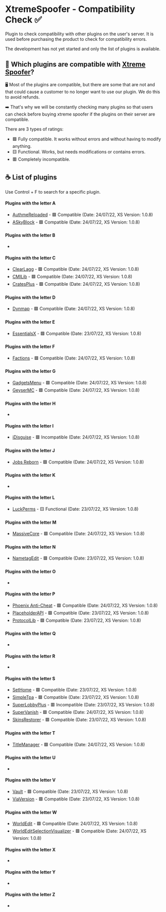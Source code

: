 # XtremeSpoofer - Compatibility Check ✅
Plugin to check compatibility with other plugins on the user's server. It is used before purchasing the product to check for compatibility errors.

The development has not yet started and only the list of plugins is available.

## 🤔 Which plugins are compatible with [Xtreme Spoofer](https://xtreme.red/resources/resource/6--xtreme-spoofer--/)?
🖥️ Most of the plugins are compatible, but there are some that are not and that could cause a customer to no longer want to use our plugin. We do this to avoid refunds.

➡️ That's why we will be constantly checking many plugins so that users can check before buying xtreme spoofer if the plugins on their server are compatible.

There are 3 types of ratings:
- 🟩 Fully compatible. It works without errors and without having to modify anything.
- 🟨 Functional. Works, but needs modifications or contains errors.
- 🟥 Completely incompatible.

## ☕ List of plugins

Use Control + F to search for a specific plugin.

#### Plugins with the letter A
- [AuthmeReloaded](https://www.spigotmc.org/resources/clearlagg.68271/) - 🟩 Compatible (Date: 24/07/22, XS Version: 1.0.8)
- [ASkyBlock](https://www.spigotmc.org/resources/askyblock.1220/) - 🟩 Compatible (Date: 24/07/22, XS Version: 1.0.8)
#### Plugins with the letter B
-
#### Plugins with the letter C
- [ClearLagg](https://www.spigotmc.org/resources/clearlagg.68271/) - 🟩 Compatible (Date: 24/07/22, XS Version: 1.0.8)
- [CMILib](https://www.spigotmc.org/resources/cmilib.87610/) - 🟩 Compatible (Date: 24/07/22, XS Version: 1.0.8)
- [CratesPlus](https://www.spigotmc.org/resources/cratesplus-free-crates-plugin-1-8-1-16-4.5018/) - 🟩 Compatible (Date: 24/07/22, XS Version: 1.0.8)
#### Plugins with the letter D
- [Dynmap](https://www.spigotmc.org/resources/askyblock.1220/) - 🟩 Compatible (Date: 24/07/22, XS Version: 1.0.8)
#### Plugins with the letter E
- [EssentialsX](https://essentialsx.net/) - 🟩 Compatible (Date: 23/07/22, XS Version: 1.0.8)
#### Plugins with the letter F
- [Factions](https://www.spigotmc.org/resources/factions.1900/) - 🟩 Compatible (Date: 24/07/22, XS Version: 1.0.8)
#### Plugins with the letter G
- [GadgetsMenu](https://www.spigotmc.org/resources/gadgetsmenu-1-8-1-19-free.10885/) - 🟩 Compatible (Date: 24/07/22, XS Version: 1.0.8)
- [GeyserMC](https://geysermc.org/) - 🟩 Compatible (Date: 24/07/22, XS Version: 1.0.8)
#### Plugins with the letter H
-
#### Plugins with the letter I
- [iDisguise](https://www.spigotmc.org/resources/idisguise.5509/) - 🟥 Incompatible (Date: 24/07/22, XS Version: 1.0.8)
#### Plugins with the letter J
- [Jobs Reborn](https://www.spigotmc.org/resources/jobs-reborn.4216/) - 🟩 Compatible (Date: 24/07/22, XS Version: 1.0.8)
#### Plugins with the letter K
-
#### Plugins with the letter L
- [LuckPerms](https://luckperms.net/) - 🟨 Functional (Date: 23/07/22, XS Version: 1.0.8)
#### Plugins with the letter M
- [MassiveCore](https://www.spigotmc.org/resources/massivecore.1901/) - 🟩 Compatible (Date: 24/07/22, XS Version: 1.0.8)
#### Plugins with the letter N
- [NametagEdit](https://github.com/sgtcaze/NametagEdit) - 🟩 Compatible (Date: 23/07/22, XS Version: 1.0.8)
#### Plugins with the letter O
-
#### Plugins with the letter P
- [Phoenix Anti-Cheat](https://www.spigotmc.org/resources/phoenix-anti-cheat.6207/) - 🟩 Compatible (Date: 24/07/22, XS Version: 1.0.8)
- [PlaceholderAPI](https://github.com/PlaceholderAPI/PlaceholderAPI) - 🟩 Compatible (Date: 23/07/22, XS Version: 1.0.8)
- [ProtocolLib](https://github.com/dmulloy2/ProtocolLib/) - 🟩 Compatible (Date: 23/07/22, XS Version: 1.0.8)
#### Plugins with the letter Q
-
#### Plugins with the letter R
-
#### Plugins with the letter S
- [SetHome](https://www.spigotmc.org/resources/set-home.32748/) - 🟩 Compatible (Date: 23/07/22, XS Version: 1.0.8)
- [SimpleTpa](https://www.spigotmc.org/resources/simple-tpa.64270/) - 🟩 Compatible (Date: 23/07/22, XS Version: 1.0.8)
- [SuperLobbyPlus](https://www.spigotmc.org/resources/superlobbyplus-advanced-lobby-animated-scoreboard-chat-commands-abandoned.43816/) - 🟥 Incompatible (Date: 23/07/22, XS Version: 1.0.8)
- [SuperVanish](https://www.spigotmc.org/resources/supervanish-be-invisible.1331/) - 🟩 Compatible (Date: 24/07/22, XS Version: 1.0.8)
- [SkinsRestorer](https://skinsrestorer.net/) - 🟩 Compatible (Date: 23/07/22, XS Version: 1.0.8)
#### Plugins with the letter T
- [TitleManager](https://www.spigotmc.org/resources/titlemanager.1049/) - 🟩 Compatible (Date: 24/07/22, XS Version: 1.0.8)
#### Plugins with the letter U
-
#### Plugins with the letter V
- [Vault](https://github.com/milkbowl/Vault) - 🟩 Compatible (Date: 23/07/22, XS Version: 1.0.8)
- [ViaVersion](https://viaversion.com/) - 🟩 Compatible (Date: 23/07/22, XS Version: 1.0.8)
#### Plugins with the letter W
- [WorldEdit](https://dev.bukkit.org/projects/worldedit) - 🟩 Compatible (Date: 24/07/22, XS Version: 1.0.8)
- [WorldEditSelectionVisualizer](https://www.spigotmc.org/resources/worldeditselectionvisualizer-1-7-10-1-19.17311/) - 🟩 Compatible (Date: 24/07/22, XS Version: 1.0.8)
#### Plugins with the letter X
-
#### Plugins with the letter Y
-
#### Plugins with the letter Z
-
